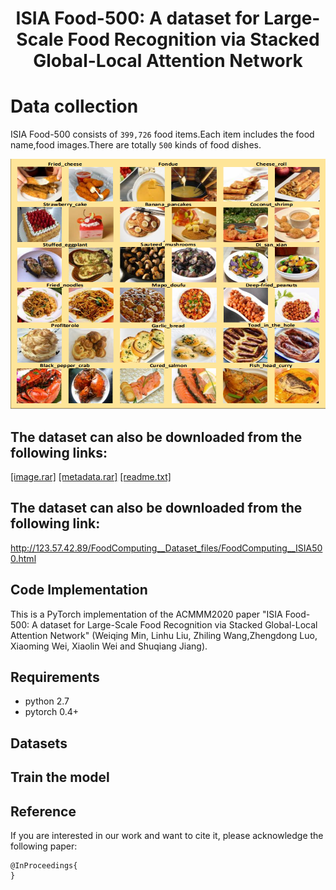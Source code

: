 # <p align="center"> ISIA Food-500: A dataset for Large-Scale Food Recognition via Stacked Global-Local Attention Network</p>

# Data collection
ISIA Food-500 consists of `399,726` food items.Each item includes the food name,food images.There are totally `500` kinds of food dishes.

<img width="1000" height="400" src="sample/ISIA500-example.png"/>

## The dataset can also be downloaded from the following links:
[[image.rar]](https://www.google.com/?hl=zh_tw)
[[metadata.rar]](https://www.google.com/?hl=zh_tw)
[[readme.txt]](https://www.google.com/?hl=zh_tw)

## The dataset can also be downloaded from the following link:
http://123.57.42.89/FoodComputing__Dataset_files/FoodComputing__ISIA500.html

## Code Implementation
This is a PyTorch implementation of the ACMMM2020 paper "ISIA Food-500: A dataset for Large-Scale Food Recognition via Stacked Global-Local Attention Network" (Weiqing Min, Linhu Liu, Zhiling Wang,Zhengdong Luo, Xiaoming Wei, Xiaolin Wei and Shuqiang Jiang).

## Requirements
- python 2.7
- pytorch 0.4+

## Datasets


## Train the model

## Reference
If you are interested in our work and want to cite it, please acknowledge the following paper:


```
@InProceedings{
} 
```
